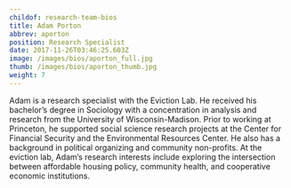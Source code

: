 ```yaml
---
childof: research-team-bios
title: Adam Porton
abbrev: aporton
position: Research Specialist
date: 2017-11-26T03:46:25.603Z
image: /images/bios/aporton_full.jpg
thumb: /images/bios/aporton_thumb.jpg
weight: 7
---
```

Adam is a research specialist with the Eviction Lab. He received his bachelor’s degree in Sociology with a concentration in analysis and research from the University of Wisconsin-Madison. Prior to working at Princeton, he supported social science research projects at the Center for Financial Security and the Environmental Resources Center. He also has a background in political organizing and community non-profits. At the eviction lab, Adam’s research interests include exploring the intersection between affordable housing policy, community health, and cooperative economic institutions.
